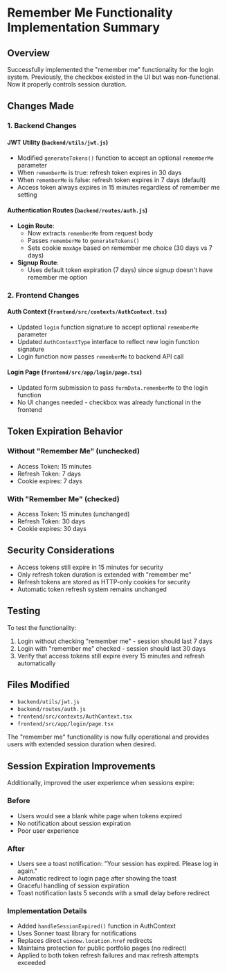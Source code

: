 # Remember Me Functionality Implementation Summary

## Overview
Successfully implemented the "remember me" functionality for the login system. Previously, the checkbox existed in the UI but was non-functional. Now it properly controls session duration.

## Changes Made

### 1. Backend Changes

#### JWT Utility (`backend/utils/jwt.js`)
- Modified `generateTokens()` function to accept an optional `rememberMe` parameter
- When `rememberMe` is true: refresh token expires in 30 days
- When `rememberMe` is false: refresh token expires in 7 days (default)
- Access token always expires in 15 minutes regardless of remember me setting

#### Authentication Routes (`backend/routes/auth.js`)
- **Login Route**: 
  - Now extracts `rememberMe` from request body
  - Passes `rememberMe` to `generateTokens()`
  - Sets cookie `maxAge` based on remember me choice (30 days vs 7 days)
- **Signup Route**: 
  - Uses default token expiration (7 days) since signup doesn't have remember me option

### 2. Frontend Changes

#### Auth Context (`frontend/src/contexts/AuthContext.tsx`)
- Updated `login` function signature to accept optional `rememberMe` parameter
- Updated `AuthContextType` interface to reflect new login function signature
- Login function now passes `rememberMe` to backend API call

#### Login Page (`frontend/src/app/login/page.tsx`)
- Updated form submission to pass `formData.rememberMe` to the login function
- No UI changes needed - checkbox was already functional in the frontend

## Token Expiration Behavior

### Without "Remember Me" (unchecked)
- Access Token: 15 minutes
- Refresh Token: 7 days
- Cookie expires: 7 days

### With "Remember Me" (checked)
- Access Token: 15 minutes (unchanged)
- Refresh Token: 30 days
- Cookie expires: 30 days

## Security Considerations
- Access tokens still expire in 15 minutes for security
- Only refresh token duration is extended with "remember me"
- Refresh tokens are stored as HTTP-only cookies for security
- Automatic token refresh system remains unchanged

## Testing
To test the functionality:
1. Login without checking "remember me" - session should last 7 days
2. Login with "remember me" checked - session should last 30 days
3. Verify that access tokens still expire every 15 minutes and refresh automatically

## Files Modified
- `backend/utils/jwt.js`
- `backend/routes/auth.js`
- `frontend/src/contexts/AuthContext.tsx`
- `frontend/src/app/login/page.tsx`

The "remember me" functionality is now fully operational and provides users with extended session duration when desired.

## Session Expiration Improvements

Additionally, improved the user experience when sessions expire:

### Before
- Users would see a blank white page when tokens expired
- No notification about session expiration
- Poor user experience

### After
- Users see a toast notification: "Your session has expired. Please log in again."
- Automatic redirect to login page after showing the toast
- Graceful handling of session expiration
- Toast notification lasts 5 seconds with a small delay before redirect

### Implementation Details
- Added `handleSessionExpired()` function in AuthContext
- Uses Sonner toast library for notifications
- Replaces direct `window.location.href` redirects
- Maintains protection for public portfolio pages (no redirect)
- Applied to both token refresh failures and max refresh attempts exceeded
